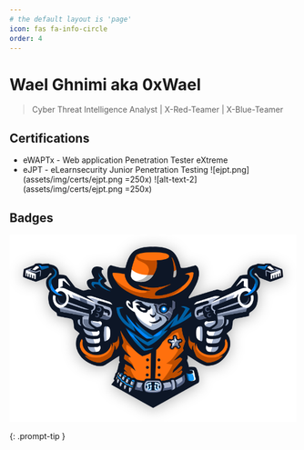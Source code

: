 ```yaml
---
# the default layout is 'page'
icon: fas fa-info-circle
order: 4
---
```

# Wael Ghnimi aka 0xWael

> Cyber Threat Intelligence Analyst | X-Red-Teamer | X-Blue-Teamer

## Certifications
- eWAPTx - Web application Penetration Tester eXtreme
- eJPT - eLearnsecurity Junior Penetration Testing
![ejpt.png](assets/img/certs/ejpt.png =250x) ![alt-text-2](assets/img/certs/ejpt.png =250x)

## Badges
![pro-lab-dante.svg](assets/img/ic-dante-overview.svg)


{: .prompt-tip }
